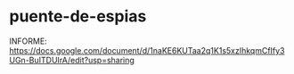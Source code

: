 # puente-de-espias
INFORME: https://docs.google.com/document/d/1naKE6KUTaa2q1K1s5xzIhkqmCfIfy3UGn-BuITDUIrA/edit?usp=sharing
